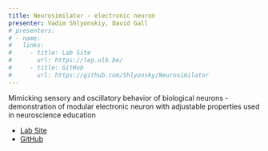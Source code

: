 ```yaml
---
title: Neurosimilator - electronic neuron
presenter: Vadim Shlyonskiy, David Gall
# presenters:
# - name:
#   links:
#     - title: Lab Site
#       url: https://lep.ulb.be/
#     - title: GitHub
#       url: https://github.com/Shlyonsky/Neurosimilator
---
```


Mimicking sensory and oscillatory behavior of biological neurons - demonstration of modular electronic neuron with adjustable properties used in neuroscience education

-   [Lab Site](https://lep.ulb.be/)
-   [GitHub](https://github.com/Shlyonsky/Neurosimilator)
